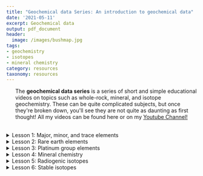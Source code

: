```yaml
---
title: "Geochemical data Series: An introduction to geochemical data"
date: '2021-05-11'
excerpt: Geochemical data
output: pdf_document
header:
  image: /images/bushmap.jpg
tags:
- geochemistry
- isotopes
- mineral chemistry
category: resources
taxonomy: resources
---
```

  
<ul>The <strong>geochemical data series</strong> is a series of short and simple educational videos on topics such as whole-rock, mineral, and isotope geochemistry. These can be quite complicated subjects, but once they're broken down, you'll see they are not quite as daunting as first thought! All my videos can be found here or on my <a id="raw-url" href="https://www.youtube.com/channel/UCEGIOAcUZaj2POpl_HfLJJg?view_as=subscriber">Youtube Channel!</a></ul>


<br>

<details>
<summary>Lesson 1: Major, minor, and trace elements</summary>
<ul> A brief introduction to major, minor, and trace elements, components of geochemical data, and commonly used calculations/diagrams. </ul>

<iframe width="560" height="315" src="https://www.youtube.com/embed/bl_pzBdvbns" title="YouTube video player" frameborder="0" allow="accelerometer; autoplay; clipboard-write; encrypted-media; gyroscope; picture-in-picture" allowfullscreen></iframe>
</details>

<details>
<summary>Lesson 2: Rare earth elements</summary>
<ul> A brief introduction to the behaviour and presentation of rare earth elements (or REEs!)</ul>

<iframe width="560" height="315" src="https://www.youtube.com/embed/_sqd1dn2W_s" title="YouTube video player" frameborder="0" allow="accelerometer; autoplay; clipboard-write; encrypted-media; gyroscope; picture-in-picture" allowfullscreen></iframe>

</details>

<details>
<summary>Lesson 3: Platinum group elements</summary>
<ul> A brief introduction to the behaviour and presentation of platinum group elements. </ul>

<iframe width="560" height="315" src="https://www.youtube.com/embed/z6r5ZbyDP0s" title="YouTube video player" frameborder="0" allow="accelerometer; autoplay; clipboard-write; encrypted-media; gyroscope; picture-in-picture" allowfullscreen></iframe>

</details>

<details>
<summary>Lesson 4: Mineral chemistry </summary>
<ul> A brief introduction to mineral chemistry and some common calculations/diagrams.</ul>

<iframe width="560" height="315" src="https://www.youtube.com/embed/1Drr3V2TQc4" title="YouTube video player" frameborder="0" allow="accelerometer; autoplay; clipboard-write; encrypted-media; gyroscope; picture-in-picture" allowfullscreen></iframe>

</details>

<details>
<summary>Lesson 5: Radiogenic isotopes </summary>
<ul> A brief introduction to common radiogenic isotope systems used in geological studies.</ul>

<iframe width="560" height="315" src="https://www.youtube.com/embed/u-S3iuwHpGs" title="YouTube video player" frameborder="0" allow="accelerometer; autoplay; clipboard-write; encrypted-media; gyroscope; picture-in-picture" allowfullscreen></iframe>

</details>

<details>
<summary>Lesson 6: Stable isotopes </summary>
<ul> A brief introduction to common stable isotope systems used in geological studies. </ul>

<iframe width="560" height="315" src="https://www.youtube.com/embed/DQ1knb075kY" title="YouTube video player" frameborder="0" allow="accelerometer; autoplay; clipboard-write; encrypted-media; gyroscope; picture-in-picture" allowfullscreen></iframe>

</details>
